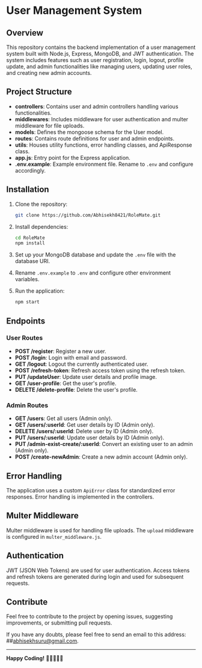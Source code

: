 # User Management System

## Overview

This repository contains the backend implementation of a user management system built with Node.js, Express, MongoDB, and JWT authentication. The system includes features such as user registration, login, logout, profile update, and admin functionalities like managing users, updating user roles, and creating new admin accounts.

## Project Structure

- **controllers**: Contains user and admin controllers handling various functionalities.
- **middlewares**: Includes middleware for user authentication and multer middleware for file uploads.
- **models**: Defines the mongoose schema for the User model.
- **routes**: Contains route definitions for user and admin endpoints.
- **utils**: Houses utility functions, error handling classes, and ApiResponse class.
- **app.js**: Entry point for the Express application.
- **.env.example**: Example environment file. Rename to `.env` and configure accordingly.

## Installation

1. Clone the repository:

   ```bash
   git clone https://github.com/Abhisekh8421/RoleMate.git
   ```

2. Install dependencies:

   ```bash
   cd RoleMate
   npm install
   ```

3. Set up your MongoDB database and update the `.env` file with the database URI.

4. Rename `.env.example` to `.env` and configure other environment variables.

5. Run the application:

   ```bash
   npm start
   ```

## Endpoints

### User Routes

- **POST /register**: Register a new user.
- **POST /login**: Login with email and password.
- **GET /logout**: Logout the currently authenticated user.
- **POST /refresh-token**: Refresh access token using the refresh token.
- **PUT /updateUser**: Update user details and profile image.
- **GET /user-profile**: Get the user's profile.
- **DELETE /delete-profile**: Delete the user's profile.

### Admin Routes

- **GET /users**: Get all users (Admin only).
- **GET /users/:userId**: Get user details by ID (Admin only).
- **DELETE /users/:userId**: Delete user by ID (Admin only).
- **PUT /users/:userId**: Update user details by ID (Admin only).
- **PUT /admin-exist-create/:userId**: Convert an existing user to an admin (Admin only).
- **POST /create-newAdmin**: Create a new admin account (Admin only).

## Error Handling

The application uses a custom `ApiError` class for standardized error responses. Error handling is implemented in the controllers.

## Multer Middleware

Multer middleware is used for handling file uploads. The `upload` middleware is configured in `multer_middleware.js`.

## Authentication

JWT (JSON Web Tokens) are used for user authentication. Access tokens and refresh tokens are generated during login and used for subsequent requests.

## Contribute

Feel free to contribute to the project by opening issues, suggesting improvements, or submitting pull requests.

If you have any doubts, please feel free to send an email to this address: ##abhisekhsuru@gmail.com.

---

**Happy Coding!** 🚀👩‍💻👨‍💻
